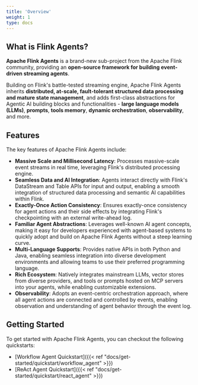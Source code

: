 ```yaml
---
title: 'Overview'
weight: 1
type: docs
---
```

<!--
Licensed to the Apache Software Foundation (ASF) under one
or more contributor license agreements.  See the NOTICE file
distributed with this work for additional information
regarding copyright ownership.  The ASF licenses this file
to you under the Apache License, Version 2.0 (the
"License"); you may not use this file except in compliance
with the License.  You may obtain a copy of the License at

  http://www.apache.org/licenses/LICENSE-2.0

Unless required by applicable law or agreed to in writing,
software distributed under the License is distributed on an
"AS IS" BASIS, WITHOUT WARRANTIES OR CONDITIONS OF ANY
KIND, either express or implied.  See the License for the
specific language governing permissions and limitations
under the License.
-->

## What is Flink Agents?

**Apache Flink Agents** is a brand-new sub-project from the Apache Flink community, providing an **open-source framework for building event-driven streaming agents**.

Building on Flink's battle-tested streaming engine, Apache Flink Agents inherits **distributed, at-scale, fault-tolerant structured data processing and mature state management**, and adds first-class abstractions for Agentic AI building blocks and functionalities - **large language models (LLMs)**, **prompts**, **tools memory**, **dynamic orchestration**, **observability**, and more.

## Features

The key features of Apache Flink Agents include:
- **Massive Scale and Millisecond Latency**: Processes massive-scale event streams in real time, leveraging Flink's distributed processing engine.
- **Seamless Data and AI Integration**: Agents interact directly with Flink's DataStream and Table APIs for input and output, enabling a smooth integration of structured data processing and semantic AI capabilities within Flink.
- **Exactly-Once Action Consistency**: Ensures exactly-once consistency for agent actions and their side effects by integrating Flink's checkpointing with an external write-ahead log.
- **Familiar Agent Abstractions**: Leverages well-known AI agent concepts, making it easy for developers experienced with agent-based systems to quickly adopt and build on Apache Flink Agents without a steep learning curve.
- **Multi-Language Supports**: Provides native APIs in both Python and Java, enabling seamless integration into diverse development environments and allowing teams to use their preferred programming language.
- **Rich Ecosystem**: Natively integrates mainstream LLMs, vector stores from diverse providers, and tools or prompts hosted on MCP servers into your agents, while enabling customizable extensions.
- **Observability**: Adopts an event-centric orchestration approach, where all agent actions are connected and controlled by events, enabling observation and understanding of agent behavior through the event log.

## Getting Started

To get started with Apache Flink Agents, you can checkout the following quickstarts:

- [Workflow Agent Quickstart]({{< ref "docs/get-started/quickstart/workflow_agent" >}})
- [ReAct Agent Quickstart]({{< ref "docs/get-started/quickstart/react_agent" >}})
